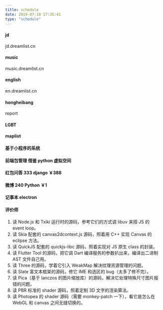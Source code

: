 ```yaml
---
title: schedule
date: 2019-07-10 17:35:41
type: "schedule"
---
```

#### jd
jd.dreamlist.cn
#### music
music.dreamlist.cn
#### english
en.dreamlist.cn
#### hongheibang
report

#### LGBT

#### maplist

#### 基于小程序的系统

#### 前端包管理 借鉴 python 虚拟空间

#### 红包问答 333 django ￥388

#### 微博 240 Python ￥1

#### 记事本 electron

#### 评价师

1. 读 Node.js 和 Txiki 运行时的源码，参考它们的方式调 libuv 来搭 JS 的 event loop。
2. 读 Skia 配套的 canvas2dcontext.js 源码，照着用 C++ 实现 Canvas 的 eclipse 方法。
3. 读 QuickJS 配套的 quickjs-libc 源码，照着实现对 JS 原生 class 的封装。
4. 读 Flutter Tool 的源码，把它调 Dart 编译服务的参数扒出来，编译出二进制 AST 文件自己用。
5. 读 Three 的源码，学着它引入 WeakMap 解决纹理资源管理的问题。
6. 读 Slate 富文本框架的源码，修它 IME 和选区的 bug（太多了修不完）。
7. 读 Pica（基于 lanczos 的图片缩放库）的源码，解决它处理特殊尺寸图片报错的问题。
8. 读 PBR 标准的 shader 源码，照着定制 3D 文字的渲染算法。
9. 读 Photopea 的 shader 源码（需要 monkey-patch 一下），看它是怎么在 WebGL 和 canvas 之间无缝切换的。

